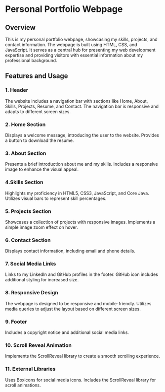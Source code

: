 # Personal Portfolio Webpage

## Overview

This is my personal portfolio webpage, showcasing my skills, projects, and contact information. The webpage is built using HTML, CSS, and JavaScript. It serves as a central hub for presenting my web development expertise and providing visitors with essential information about my professional background.

## Features and Usage

### 1. Header 
The website includes a navigation bar with sections like Home, About, Skills, Projects, Resume, and Contact.
The navigation bar is responsive and adapts to different screen sizes.

### 2. Home Section
Displays a welcome message, introducing the user to the website.
Provides a button to download the resume.

### 3. About Section
Presents a brief introduction about me and my skills.
Includes a responsive image to enhance the visual appeal.

### 4.Skills Section
Highlights my proficiency in HTML5, CSS3, JavaScript, and Core Java.
Utilizes visual bars to represent skill percentages.

### 5. Projects Section
Showcases a collection of projects with responsive images.
Implements a simple image zoom effect on hover.

### 6. Contact Section
Displays contact information, including email and phone details.

### 7. Social Media Links
Links to my LinkedIn and GitHub profiles in the footer.
GitHub icon includes additional styling for increased size.
 
### 8. Responsive Design
The webpage is designed to be responsive and mobile-friendly.
Utilizes media queries to adjust the layout based on different screen sizes.

### 9. Footer
Includes a copyright notice and additional social media links.
 
### 10. Scroll Reveal Animation
Implements the ScrollReveal library to create a smooth scrolling experience.

### 11. External Libraries
Uses Boxicons for social media icons.
Includes the ScrollReveal library for scroll animations.
